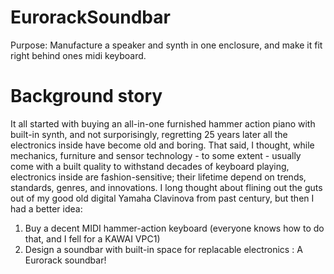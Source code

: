 # EurorackSoundbar
Purpose: Manufacture a speaker and synth in one enclosure, and make it fit right behind ones midi keyboard.

# Background story
It all started with buying an all-in-one furnished hammer action piano with built-in synth,
and not surporisingly, regretting 25 years later all the electronics inside have become old and boring.
That said, I thought, while mechanics, furniture and sensor technology - to some extent - usually come with a built quality to withstand decades of keyboard playing, electronics inside are fashion-sensitive; their lifetime depend on trends, standards, genres, and innovations.
I long thought about flining out the guts out of my good old digital Yamaha Clavinova from past century, but then I had a better idea: 
1) Buy a decent MIDI hammer-action keyboard (everyone knows how to do that, and I fell for a KAWAI VPC1)
2) Design a soundbar with built-in space for replacable electronics : A Eurorack soundbar!
